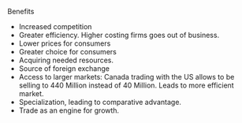 Benefits
- Increased competition
- Greater efficiency. Higher costing firms goes out of business.
- Lower prices for consumers
- Greater choice for consumers
- Acquiring needed resources.
- Source of foreign exchange
- Access to larger markets: Canada trading with the US allows to be selling to 440 Million instead of 40 Million. Leads to more efficient market.
- Specialization, leading to comparative advantage.
- Trade as an engine for growth.